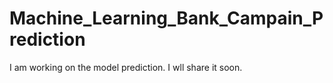 # Machine_Learning_Bank_Campain_Prediction
I am working on the model prediction.
I wll share it soon.
